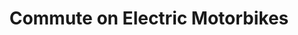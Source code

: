 ---
title: Commute on Electric Motorbikes
url: 'https://urbanebikes.com/collections/electric-motorbikes'
categories:
  - 0a32cb28-6330-4881-8671-824476ed5859
tags:
  - commute
description: >
  Electric cars are still priced beyond the reach of many, but swapping a car
  for an electric motorbike will leave plenty of cash in your pocket. The
  average used car sells for $20,840 in the USA, and you can get a lot of
  electric motorbike for $3,000. Finding a used electric motorbike will get that
  manufactoring footprint off your conscience too.
image: null
blueprint: action

---